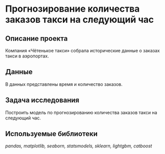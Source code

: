# Прогнозирование количества заказов такси на следующий час

## Описание проекта

Компания «Чётенькое такси» собрала исторические данные о заказах такси в аэропортах.

## Данные

В данных представлены время и количество заказов.

## Задача исследования

Построить модель по прогнозированию количества заказов такси на следующий час.

## Используемые библиотеки
*pandas, matplotlib, seaborn, statsmodels, sklearn, lightgbm, catboost*
